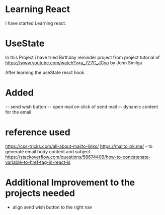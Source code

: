 # Learning React

I have started Learning react.

# UseState

In this Project i have tried Birthday reminder project from project tutorial of
https://www.youtube.com/watch?v=a_7Z7C_JCyo
by John Smilga

After learning the useState react hook

# Added

-- send wish button
-- open mail on click of send mail
-- dynamic content for the email

# reference used

https://css-tricks.com/all-about-mailto-links/
https://mailtolink.me/ - to generate email body content and subject
https://stackoverflow.com/questions/58674409/how-to-concatenate-variable-to-href-tag-in-react-js

# Additional Improvement to the projects needed

- align send wish button to the right nav
